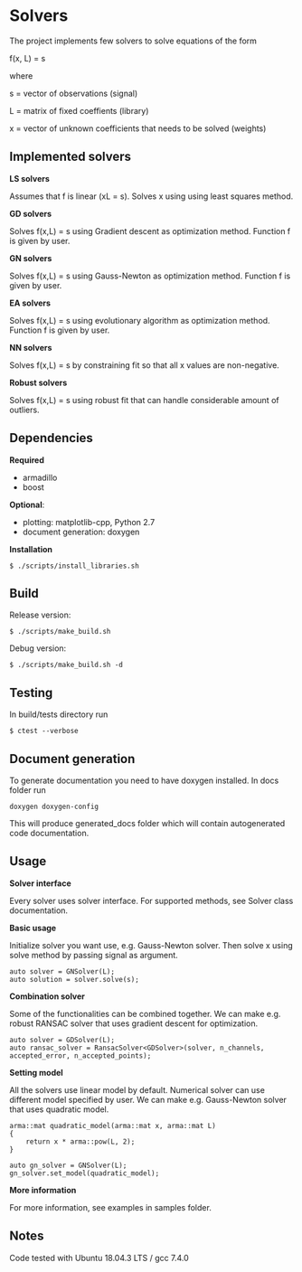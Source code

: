 # Solvers

The project implements few solvers to solve equations of the form

f(x, L) = s

where

s = vector of observations (signal)

L = matrix of fixed coeffients (library)

x = vector of unknown coefficients that needs to be solved (weights)


## Implemented solvers

**LS solvers**

Assumes that f is linear (xL = s). Solves x using using least squares method.

**GD solvers**

Solves f(x,L) = s using Gradient descent as optimization method. Function f is given by user.

**GN solvers**

Solves f(x,L) = s using Gauss-Newton as optimization method. Function f is given by user.

**EA solvers**

Solves f(x,L) = s using evolutionary algorithm as optimization method. Function f is given by user.

**NN solvers**

Solves f(x,L) = s by constraining fit so that all x values are non-negative.

**Robust solvers**

Solves f(x,L) = s using robust fit that can handle considerable amount of outliers.


## Dependencies

**Required**
- armadillo
- boost

**Optional**: 
- plotting: matplotlib-cpp, Python 2.7
- document generation: doxygen

**Installation**
```
$ ./scripts/install_libraries.sh
```


## Build

Release version:
```
$ ./scripts/make_build.sh
```

Debug version:
```
$ ./scripts/make_build.sh -d
```


## Testing

In build/tests directory run

```
$ ctest --verbose
```


## Document generation

To generate documentation you need to have doxygen installed. In docs folder run

```
doxygen doxygen-config 
```

This will produce generated_docs folder which will contain autogenerated code documentation. 


## Usage

**Solver interface**

Every solver uses solver interface. For supported methods, see Solver class documentation. 

**Basic usage**

Initialize solver you want use, e.g. Gauss-Newton solver. Then solve x using solve method by passing signal as argument.

```
auto solver = GNSolver(L);
auto solution = solver.solve(s);
```

**Combination solver**

Some of the functionalities can be combined together. We can make e.g. robust RANSAC solver that uses gradient descent for optimization.

```
auto solver = GDSolver(L);
auto ransac_solver = RansacSolver<GDSolver>(solver, n_channels, accepted_error, n_accepted_points);
```
  
**Setting model**

All the solvers use linear model by default. Numerical solver can use different model specified by user. We can make e.g. Gauss-Newton solver that uses quadratic model.

```
arma::mat quadratic_model(arma::mat x, arma::mat L)
{
    return x * arma::pow(L, 2);
}

auto gn_solver = GNSolver(L);
gn_solver.set_model(quadratic_model);
```

**More information**

For more information, see examples in samples folder.


## Notes

Code tested with Ubuntu 18.04.3 LTS / gcc 7.4.0

